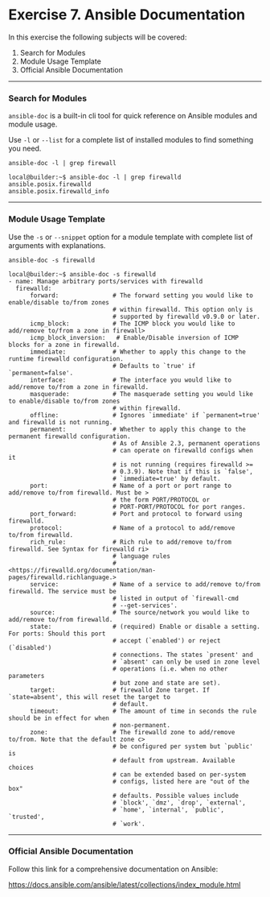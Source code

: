 # Exercise 7. Ansible Documentation

In this exercise the following subjects will be covered:

1. Search for Modules
1. Module Usage Template
1. Official Ansible Documentation

---
### Search for Modules

`ansible-doc` is a built-in cli tool for quick reference on Ansible modules and module usage.

Use `-l` or `--list` for a complete list of installed modules to find something you need. 

`ansible-doc -l | grep firewall`

```
local@builder:~$ ansible-doc -l | grep firewalld
ansible.posix.firewalld
ansible.posix.firewalld_info
```

---
### Module Usage Template

Use the `-s` or `--snippet` option for a module template with complete list of arguments with explanations.

`ansible-doc -s firewalld`  

```
local@builder:~$ ansible-doc -s firewalld
- name: Manage arbitrary ports/services with firewalld
  firewalld:
      forward:               # The forward setting you would like to enable/disable to/from zones
                             # within firewalld. This option only is
                             # supported by firewalld v0.9.0 or later.
      icmp_block:            # The ICMP block you would like to add/remove to/from a zone in firewall>
      icmp_block_inversion:   # Enable/Disable inversion of ICMP blocks for a zone in firewalld.
      immediate:             # Whether to apply this change to the runtime firewalld configuration.
                             # Defaults to `true' if `permanent=false'.
      interface:             # The interface you would like to add/remove to/from a zone in firewalld.
      masquerade:            # The masquerade setting you would like to enable/disable to/from zones
                             # within firewalld.
      offline:               # Ignores `immediate' if `permanent=true' and firewalld is not running.
      permanent:             # Whether to apply this change to the permanent firewalld configuration.
                             # As of Ansible 2.3, permanent operations
                             # can operate on firewalld configs when it
                             # is not running (requires firewalld >=
                             # 0.3.9). Note that if this is `false',
                             # `immediate=true' by default.
      port:                  # Name of a port or port range to add/remove to/from firewalld. Must be >
                             # the form PORT/PROTOCOL or
                             # PORT-PORT/PROTOCOL for port ranges.
      port_forward:          # Port and protocol to forward using firewalld.
      protocol:              # Name of a protocol to add/remove to/from firewalld.
      rich_rule:             # Rich rule to add/remove to/from firewalld. See Syntax for firewalld ri>
                             # language rules
                             # <https://firewalld.org/documentation/man-pages/firewalld.richlanguage.>
      service:               # Name of a service to add/remove to/from firewalld. The service must be
                             # listed in output of `firewall-cmd
                             # --get-services'.
      source:                # The source/network you would like to add/remove to/from firewalld.
      state:                 # (required) Enable or disable a setting. For ports: Should this port
                             # accept (`enabled') or reject (`disabled')
                             # connections. The states `present' and
                             # `absent' can only be used in zone level
                             # operations (i.e. when no other parameters
                             # but zone and state are set).
      target:                # firewalld Zone target. If `state=absent', this will reset the target to
                             # default.
      timeout:               # The amount of time in seconds the rule should be in effect for when
                             # non-permanent.
      zone:                  # The firewalld zone to add/remove to/from. Note that the default zone c>
                             # be configured per system but `public' is
                             # default from upstream. Available choices
                             # can be extended based on per-system
                             # configs, listed here are "out of the box"
                             # defaults. Possible values include
                             # `block', `dmz', `drop', `external',
                             # `home', `internal', `public', `trusted',
                             # `work'.
```

---
### Official Ansible Documentation

Follow this link for a comprehensive documentation on Ansible:

https://docs.ansible.com/ansible/latest/collections/index_module.html
